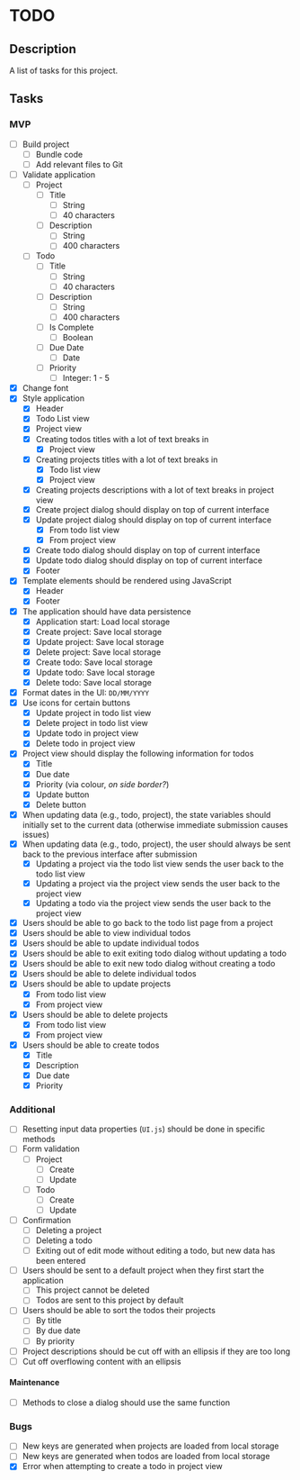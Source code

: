 # TODO

## Description

A list of tasks for this project.

## Tasks

### MVP

- [ ] Build project
    - [ ] Bundle code
    - [ ] Add relevant files to Git
- [ ] Validate application
    - [ ] Project
        - [ ] Title
            - [ ] String
            - [ ] 40 characters
        - [ ] Description
            - [ ] String
            - [ ] 400 characters
    - [ ] Todo
        - [ ] Title
            - [ ] String
            - [ ] 40 characters
        - [ ] Description
            - [ ] String
            - [ ] 400 characters
        - [ ] Is Complete
            - [ ] Boolean
        - [ ] Due Date
            - [ ] Date
        - [ ] Priority
            - [ ] Integer: 1 - 5
- [x] Change font
- [x] Style application
    - [x] Header
    - [x] Todo List view
    - [x] Project view
    - [x] Creating todos titles with a lot of text breaks in
        - [x] Project view
    - [x] Creating projects titles with a lot of text breaks in
        - [x] Todo list view
        - [x] Project view
    - [x] Creating projects descriptions with a lot of text breaks in project
    view
    - [x] Create project dialog should display on top of current interface
    - [x] Update project dialog should display on top of current interface
        - [x] From todo list view
        - [x] From project view
    - [x] Create todo dialog should display on top of current interface
    - [x] Update todo dialog should display on top of current interface
    - [x] Footer
- [x] Template elements should be rendered using JavaScript
    - [x] Header
    - [x] Footer
- [x] The application should have data persistence
    - [x] Application start: Load local storage
    - [x] Create project: Save local storage
    - [x] Update project: Save local storage
    - [x] Delete project: Save local storage
    - [x] Create todo: Save local storage
    - [x] Update todo: Save local storage
    - [x] Delete todo: Save local storage
- [x] Format dates in the UI: `DD/MM/YYYY`
- [x] Use icons for certain buttons
    - [x] Update project in todo list view
    - [x] Delete project in todo list view
    - [x] Update todo in project view
    - [x] Delete todo in project view
- [x] Project view should display the following information for todos
    - [x] Title
    - [x] Due date
    - [x] Priority (via colour, _on side border?_)
    - [x] Update button
    - [x] Delete button
- [x] When updating data (e.g., todo, project), the state variables should
initially set to the current data (otherwise immediate submission causes issues)
- [x] When updating data (e.g., todo, project), the user should always be sent
back to the previous interface after submission
    - [x] Updating a project via the todo list view sends the user back to the
    todo list view
    - [x] Updating a project via the project view sends the user back to the
    project view
    - [x] Updating a todo via the project view sends the user back to the
    project view
- [x] Users should be able to go back to the todo list page from a project
- [x] Users should be able to view individual todos
- [x] Users should be able to update individual todos
- [x] Users should be able to exit exiting todo dialog without updating a todo
- [x] Users should be able to exit new todo dialog without creating a todo
- [x] Users should be able to delete individual todos
- [x] Users should be able to update projects
    - [x] From todo list view
    - [x] From project view
- [x] Users should be able to delete projects
    - [x] From todo list view
    - [x] From project view
- [x] Users should be able to create todos
    - [x] Title
    - [x] Description
    - [x] Due date
    - [x] Priority

### Additional

- [ ] Resetting input data properties (`UI.js`) should be done in specific
methods
- [ ] Form validation
    - [ ] Project
        - [ ] Create
        - [ ] Update
    - [ ] Todo
        - [ ] Create
        - [ ] Update
- [ ] Confirmation
    - [ ] Deleting a project
    - [ ] Deleting a todo
    - [ ] Exiting out of edit mode without editing a todo, but new data has been
    entered
- [ ] Users should be sent to a default project when they first start the
application
    - [ ] This project cannot be deleted
    - [ ] Todos are sent to this project by default
- [ ] Users should be able to sort the todos their projects
    - [ ] By title
    - [ ] By due date
    - [ ] By priority
- [ ] Project descriptions should be cut off with an ellipsis if they are too
long
- [ ] Cut off overflowing content with an ellipsis

#### Maintenance

- [ ] Methods to close a dialog should use the same function

### Bugs

- [ ] New keys are generated when projects are loaded from local storage
- [ ] New keys are generated when todos are loaded from local storage
- [x] Error when attempting to create a todo in project view
